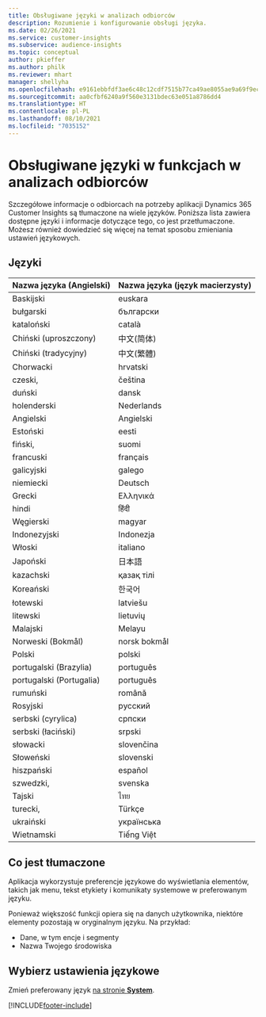 ```yaml
---
title: Obsługiwane języki w analizach odbiorców
description: Rozumienie i konfigurowanie obsługi języka.
ms.date: 02/26/2021
ms.service: customer-insights
ms.subservice: audience-insights
ms.topic: conceptual
author: pkieffer
ms.author: philk
ms.reviewer: mhart
manager: shellyha
ms.openlocfilehash: e9161ebbfdf3ae6c48c12cdf7515b77ca49ae8055ae9a69f9ec314bc1247aeaf
ms.sourcegitcommit: aa0cfbf6240a9f560e3131bdec63e051a8786dd4
ms.translationtype: HT
ms.contentlocale: pl-PL
ms.lasthandoff: 08/10/2021
ms.locfileid: "7035152"
---
```

# <a name="supported-languages-for-audience-insights-capability"></a>Obsługiwane języki w funkcjach w analizach odbiorców

Szczegółowe informacje o odbiorcach na potrzeby aplikacji Dynamics 365 Customer Insights są tłumaczone na wiele języków. Poniższa lista zawiera dostępne języki i informacje dotyczące tego, co jest przetłumaczone. Możesz również dowiedzieć się więcej na temat sposobu zmieniania ustawień językowych. 

## <a name="languages"></a>Języki

| Nazwa języka (Angielski)|  Nazwa języka (język macierzysty) |
| ------------- | ------------- |
| Baskijski | euskara |
| bułgarski | български |
| kataloński | català |
| Chiński (uproszczony) | 中文(简体) |
| Chiński (tradycyjny) | 中文(繁體) |
| Chorwacki | hrvatski |
| czeski, | čeština |
| duński | dansk |
| holenderski | Nederlands |
| Angielski | Angielski |
| Estoński | eesti |
| fiński, | suomi |
| francuski | français |
| galicyjski | galego |
| niemiecki | Deutsch |
| Grecki | Ελληνικά |
| hindi | हिंदी |
| Węgierski | magyar |
| Indonezyjski | Indonezja |
| Włoski | italiano |
| Japoński | 日本語 |
| kazachski | қазақ тілі |
| Koreański | 한국어 |
| łotewski | latviešu |
| litewski | lietuvių |
| Malajski | Melayu |
| Norweski (Bokmål) | norsk bokmål |
| Polski | polski |
| portugalski (Brazylia) | português |
| portugalski (Portugalia) | português |
| rumuński | română |
| Rosyjski | pусский |
| serbski (cyrylica) | српски |
| serbski (łaciński) | srpski |
| słowacki | slovenčina |
| Słoweński | slovenski |
| hiszpański | español |
| szwedzki, | svenska |
| Tajski | ไทย |
| turecki, | Türkçe |
| ukraiński | українська |
| Wietnamski | Tiếng Việt |

## <a name="whats-translated"></a>Co jest tłumaczone

Aplikacja wykorzystuje preferencje językowe do wyświetlania elementów, takich jak menu, tekst etykiety i komunikaty systemowe w preferowanym języku.

Ponieważ większość funkcji opiera się na danych użytkownika, niektóre elementy pozostają w oryginalnym języku. Na przykład:

- Dane, w tym encje i segmenty
- Nazwa Twojego środowiska

## <a name="choose-your-language-settings"></a>Wybierz ustawienia językowe  

Zmień preferowany język [na stronie **System**](system.md).


[!INCLUDE[footer-include](../includes/footer-banner.md)]
